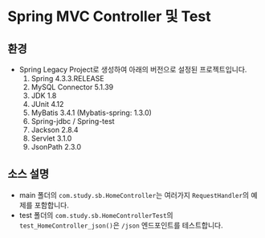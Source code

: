 # Spring MVC Controller 및 Test

## 환경
- Spring Legacy Project로 생성하여 아래의 버전으로 설정된 프로젝트입니다.
	1. Spring 4.3.3.RELEASE
	2. MySQL Connector 5.1.39
	3. JDK 1.8
	4. JUnit 4.12
	5. MyBatis 3.4.1 (Mybatis-spring: 1.3.0)
	6. Spring-jdbc / Spring-test
	7. Jackson 2.8.4
	8. Servlet 3.1.0
	9. JsonPath 2.3.0

## 소스 설명

- main 폴더의 `com.study.sb.HomeController`는 여러가지 `RequestHandler`의 예제를 포함합니다.
- test 폴더의 `com.study.sb.HomeControllerTest`의 `test_HomeController_json()`은 `/json` 엔드포인트를 테스트합니다.